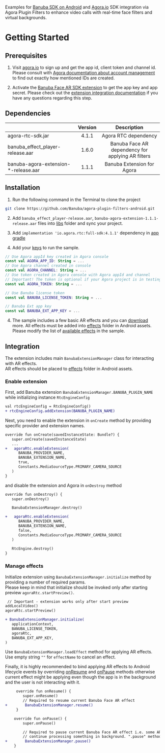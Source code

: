 Examples for [Banuba SDK on Android](https://docs.banuba.com/face-ar-sdk-v1/android/android_overview) and [Agora.io](https://www.agora.io/en/) SDK integration via Agora Plugin Filters to enhance video calls with real-time face filters and virtual backgrounds.

# Getting Started

## Prerequisites

1. Visit [agora.io](https://www.agora.io/) to sign up and get the app id, client token and channel id. Please consult with [Agora documentation about account management](https://docs.agora.io/en/voice-calling/reference/manage-agora-account) to find out exactly how mentioned IDs are created.

2. Activate the [Banuba Face AR SDK extension](https://console.agora.io/marketplace/extension/introduce?serviceName=banuba) to get the app key and app secret. Please check out the [extension integration documentation](https://docs.agora.io/en/video-calling/develop/use-an-extension?platform=android) if you have any questions regarding this step.

## Dependencies

|                                      | Version |                    Description                    | 
|--------------------------------------|:-------:|:-------------------------------------------------:|
| agora-rtc-sdk.jar                            |  4.1.1  |               Agora RTC dependency                |
| banuba_effect_player-release.aar     |  1.6.0  | Banuba Face AR dependency for applying AR filters |
| banuba-agora-extension-*-release.aar |  1.1.1  |            Banuba Extension for Agora             |


## Installation

1. Run the following command in the Terminal to clone the project
```sh
git clone https://github.com/Banuba/agora-plugin-filters-android.git
```

2. Add `banuba_effect_player-release.aar`, `banuba-agora-extension-1.1.1-release.aar` files into [libs](libs) folder and 
   sync your project.
3. Add `implementation 'io.agora.rtc:full-sdk:4.1.1'` dependency in [app gradle](app/build.gradle#L45)

4. Add your [keys](app/src/main/java/com/banuba/sdk/agorapluginexample/Keys.kt) to run the sample.
```kotlin
// Use Agora appId key created in Agora console
const val AGORA_APP_ID: String = ...
// Use Agora channel created in console
const val AGORA_CHANNEL: String = ...
// Use token created in Agora console with Agora appId and channel
// Important! The token is optional if your Agora project is in testing mode
const val AGORA_TOKEN: String = ...

// Use Banuba license token
const val BANUBA_LICENSE_TOKEN: String = ...

// Banuba Ext app key
const val BANUBA_EXT_APP_KEY = ...
```

4. The sample includes a few basic AR effects and you can [download](https://docs.banuba.com/face-ar-sdk-v1/overview/demo_face_filters) more. All effects must be added into [effects](app/src/main/assets/effects) folder in Android assets. 
Please modify the list of [available effects](app/src/main/java/com/banuba/sdk/agorapluginexample/MainActivity.kt#L38) in the sample.

## Integration
The extension includes main `BanubaExtensionManager` class for interacting with AR effects.  
AR effects should be placed to [effects](app/src/main/assets/effects) folder in Android assets.

### Enable extension
First, add Banuba extension `BanubaExtensionManager.BANUBA_PLUGIN_NAME` while initializing instance `RtcEngineConfig`
```diff
val rtcEngineConfig = RtcEngineConfig()
+ rtcEngineConfig.addExtension(BANUBA_PLUGIN_NAME)
```
Next, you need to enable the extension in `onCreate` method by providing specific provider and extension names.
```diff
override fun onCreate(savedInstanceState: Bundle?) {
   super.onCreate(savedInstanceState)
   ...
+   agoraRtc.enableExtension(
      BANUBA_PROVIDER_NAME,
      BANUBA_EXTENSION_NAME,
      true,
      Constants.MediaSourceType.PRIMARY_CAMERA_SOURCE
   )
}
```
and disable the extension and Agora in `onDestroy` method
```diff
override fun onDestroy() {
   super.onDestroy()

   BanubaExtensionManager.destroy()

+   agoraRtc.enableExtension(
      BANUBA_PROVIDER_NAME,
      BANUBA_EXTENSION_NAME,
      false,
      Constants.MediaSourceType.PRIMARY_CAMERA_SOURCE
   )
   
   RtcEngine.destroy()
}
```

### Manage effects
Initialize extension using `BanubaExtensionManager.initialize` method by providing a number of required params.  
Please keep in mind that initialize should be invoked only after starting preview `agoraRtc.startPreview()`.
```diff
 // Important - extension works only after start preview
addLocalVideo()
agoraRtc.startPreview()

+ BanubaExtensionManager.initialize(
   applicationContext,
   BANUBA_LICENSE_TOKEN,
   agoraRtc,
   BANUBA_EXT_APP_KEY,
)
```

Use `BanubaExtensionManager.loadEffect` method for applying AR effects. Use empty string `""` for `effectName` to cancel an effect.  

Finally, it is highly recommended to bind applying AR effects to Android lifecycle events by overriding [onResume](app/src/main/java/com/banuba/sdk/agorapluginexample/MainActivity.kt#L177) and [onPause](app/src/main/java/com/banuba/sdk/agorapluginexample/MainActivity.kt#L185) methods
otherwise current effect might be applying even though the app is in the background and the user is not interacting with it.
```diff
     override fun onResume() {
        super.onResume()
        // Required to resume current Banuba Face AR effect
+        BanubaExtensionManager.resume()
     }

    override fun onPause() {
        super.onPause()

        // Required to pause current Banuba Face AR effect i.e. some AR effects might play audio or
        // continue processing something in background. ".pause" method helps to stop processing.
+        BanubaExtensionManager.pause()
    }
```
